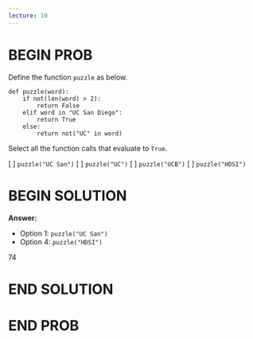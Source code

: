 ```yaml
---
lecture: 10
---
```


# BEGIN PROB

Define the function `puzzle` as below.

    def puzzle(word):
        if not(len(word) > 2):
            return False
        elif word in "UC San Diego": 
            return True
        else:
            return not("UC" in word)  

Select all the function calls that evaluate to `True`.

[ ] `puzzle("UC San")`
[ ] `puzzle("UC")`
[ ] `puzzle("UCB")`
[ ] `puzzle("HDSI")`

# BEGIN SOLUTION

**Answer:**

- Option 1: `puzzle("UC San")`
- Option 4: `puzzle("HDSI")`

<average>74</average>

# END SOLUTION

# END PROB